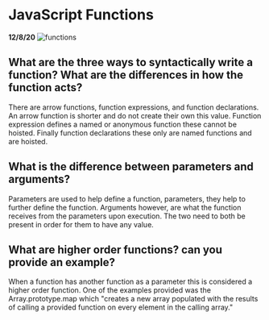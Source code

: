 # JavaScript Functions
__12/8/20__
![functions](https://bcw.blob.core.windows.net/public/img/function-anatomy.jpg)

## What are the three ways to syntactically write a function? What are the differences in how the function acts?
There are arrow functions, function expressions, and function declarations. An arrow function is shorter and do not create their own this value. Function expression defines a named or anonymous function these cannot be hoisted. Finally function declarations these only are named functions and are hoisted.  

## What is the difference between parameters and arguments?
Parameters are used to help define a function, parameters, they help to further define the function. Arguments however, are what the function receives from the parameters upon execution. The two need to both be present in order for them to have any value.  

## What are higher order functions? can you provide an example?
When a function has another function as a parameter this is considered a higher order function. One of the examples provided was the Array.prototype.map which "creates a new array populated with the results of calling a provided function on every element in the calling array." 
